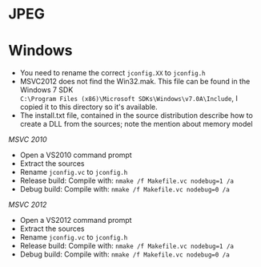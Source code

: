 # JPEG 

# Windows 

- You need to rename the correct `jconfig.XX` to `jconfig.h`
- MSVC2012 does not find the Win32.mak. This file can be found in the Windows 7 SDK  
  `C:\Program Files (x86)\Microsoft SDKs\Windows\v7.0A\Include`, I copied it to this directory
  so it's available.
- The install.txt file, contained in the source distribution describe how to create a DLL
  from the sources; note the mention about memory model

_MSVC 2010_

  - Open a VS2010 command prompt
  - Extract the sources
  - Rename `jconfig.vc` to `jconfig.h`
  - Release build: Compile with: `nmake /f Makefile.vc nodebug=1 /a`
  - Debug build: Compile with: `nmake /f Makefile.vc nodebug=0 /a`

_MSVC 2012_      

  - Open a VS2012 command prompt
  - Extract the sources
  - Rename `jconfig.vc` to `jconfig.h`
  - Release build: Compile with: `nmake /f Makefile.vc nodebug=1 /a`
  - Debug build: Compile with: `nmake /f Makefile.vc nodebug=0 /a`